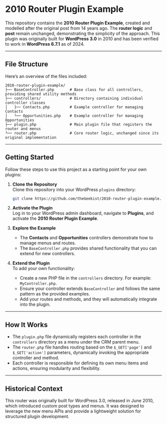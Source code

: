 # 2010 Router Plugin Example

This repository contains the **2010 Router Plugin Example**, created and modelled after the original post from 14 years ago. The **router logic** and **post** remain unchanged, demonstrating the simplicity of the approach. This plugin was originally built for **WordPress 3.0** in 2010 and has been verified to work in **WordPress 6.7.1** as of 2024.

---

## File Structure

Here’s an overview of the files included:

```
2010-router-plugin-example/
├── BaseController.php       # Base class for all controllers, providing shared utility methods
├── controllers/             # Directory containing individual controller classes
│   ├── Contacts.php         # Example controller for managing Contacts
│   └── Opportunities.php    # Example controller for managing Opportunities
├── plugin.php               # Main plugin file that registers the router and menus
└── router.php               # Core router logic, unchanged since its original implementation
```

---

## Getting Started

Follow these steps to use this project as a starting point for your own plugins:

1. **Clone the Repository**  
   Clone this repository into your WordPress `plugins` directory:
   ```bash
   git clone https://github.com/theGeekist/2010-router-plugin-example.git wp-content/plugins/2010-router-plugin-example
   ```

2. **Activate the Plugin**  
   Log in to your WordPress admin dashboard, navigate to **Plugins**, and activate the **2010 Router Plugin Example**.

3. **Explore the Example**  
   - The **Contacts** and **Opportunities** controllers demonstrate how to manage menus and routes.
   - The `BaseController.php` provides shared functionality that you can extend for new controllers.

4. **Extend the Plugin**  
   To add your own functionality:
   - Create a new PHP file in the `controllers` directory. For example: `MyController.php`.
   - Ensure your controller extends `BaseController` and follows the same pattern as the provided examples.
   - Add your routes and methods, and they will automatically integrate into the plugin.

---

## How It Works

- The `plugin.php` file dynamically registers each controller in the `controllers` directory as a menu under the CRM parent menu.
- The `router.php` file handles routing based on the `$_GET['page']` and `$_GET['action']` parameters, dynamically invoking the appropriate controller and method.
- Each controller is responsible for defining its own menu items and actions, ensuring modularity and flexibility.

---

## Historical Context

This router was originally built for WordPress 3.0, released in June 2010, which introduced custom post types and menus. It was designed to leverage the new menu APIs and provide a lightweight solution for structured plugin development.
